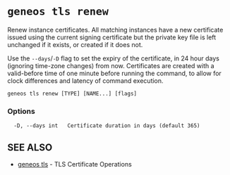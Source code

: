 # `geneos tls renew`

Renew instance certificates. All matching instances have a new certificate issued using the current signing certificate but the private key file is left unchanged if it exists, or created if it does not.

Use the `--days`/`-D` flag to set the expiry of the certificate, in 24 hour days (ignoring time-zone changes) from now. Certificates are created with a valid-before time of one minute before running the command, to allow for clock differences and latency of command execution.

```text
geneos tls renew [TYPE] [NAME...] [flags]
```

### Options

```text
  -D, --days int   Certificate duration in days (default 365)
```

## SEE ALSO

* [geneos tls](geneos_tls.md)	 - TLS Certificate Operations
